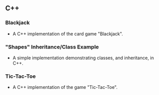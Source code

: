 ## C++
### Blackjack
  * A C++ implementation of the card game "Blackjack".
  
### "Shapes" Inheritance/Class Example
 * A simple implementation demonstrating classes, and inheritance, in C++.

### Tic-Tac-Toe
  * A C++ implementation of the game "Tic-Tac-Toe".
